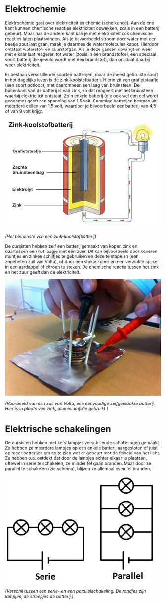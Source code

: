 # Elektrochemie
Elektrochemie gaat over elektriciteit en chemie (scheikunde). Aan de ene kant kunnen chemische reacties elektriciteit opwekken, zoals in een batterij gebeurt. Maar aan de andere kant kan je met elektriciteit ook chemische reacties laten plaatsvinden. Als je bijvoorbeeld stroom door water met een beetje zout laat gaan, maak je daarmee de watermoleculen kapot. Hierdoor ontstaat waterstof- en zuurstofgas. Als je deze gassen opvangt en weer met elkaar laat reageren tot water (zoals in een brandstofcel, een speciaal soort batterij die gevuld wordt met een brandstof), dan ontstaat daarbij weer elektriciteit.

Er bestaan verschillende soorten batterijen, maar de meest gebruikte soort in het dagelijks leven is de zink-koolstofbatterij. Hierin zit een grafietstaafje (een soort potlood), met daaromheen een laag van bruinsteen. De buitenkant van de batterij is van zink, en dat reageert met het bruinsteen waarbij elektriciteit ontstaat. Zo'n enkele batterij (die ook wel een cel wordt genoemd) geeft een spanning van 1,5 volt. Sommige batterijen bestaan uit meerdere cellen van 1,5 volt, waardoor je bijvoorbeeld een batterij van 4,5 of van 9 volt krijgt.

![batterij](batterij.png)

*(Het binnenste van een zink-koolstofbatterij)*

De cursisten hebben zelf een batterij gemaakt van koper, zink en daartussen een nat laagje met een zuur. Dit kan bijvoorbeeld door koperen muntjes en zinken schijfjes te gebruiken en deze te stapelen (een zogeheten zuil van Volta), of door een stukje koper en een verzinkte spijker in een aardappel of citroen te steken. De chemische reactie tussen het zink en het zuur geeft dan de elektriciteit.

![zuil van Volta](voltazuil.jpg)

*(Voorbeeld van een zuil van Volta, een eenvoudige zelfgemaakte batterij. Hier is in plaats van zink, aluminiumfolie gebruikt.)*

# Elektrische schakelingen
De cursisten hebben met kerstlampjes verschillende schakelingen gemaakt. Zo hebben ze meerdere lampjes op een enkele batterij aangesloten of juist op meer betterijen om zo te zien wat er gebeurt met de felheid van het licht. Ze hebben o.a. ontdekt dat door de lampjes achter elkaar te plaatsen, oftewel in serie te schakelen, ze minder fel gaan branden. Maar door ze parallel te schakelen (zie schema), blijven ze allemaal even fel branden.

![serie en parallelschakeling](serie_en_parallel.jpg)

*(Verschil tussen een serie- en een parallelschakeling. De rondjes zijn lampjes, de streepjes de batterij.)*
